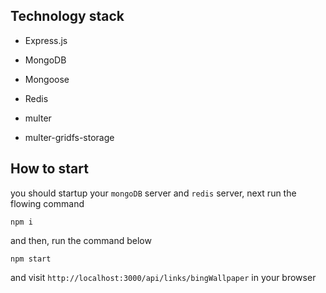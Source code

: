 ## Technology stack

-   Express.js

-   MongoDB

-   Mongoose

-   Redis

-   multer

-   multer-gridfs-storage

## How to start

you should startup your `mongoDB` server and `redis` server, next run the flowing command

```
npm i
```

and then, run the command below

```
npm start
```

and visit `http://localhost:3000/api/links/bingWallpaper` in your browser
